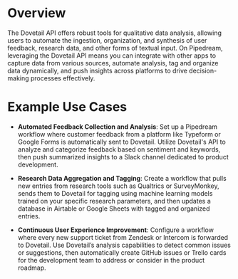 # Overview

The Dovetail API offers robust tools for qualitative data analysis, allowing users to automate the ingestion, organization, and synthesis of user feedback, research data, and other forms of textual input. On Pipedream, leveraging the Dovetail API means you can integrate with other apps to capture data from various sources, automate analysis, tag and organize data dynamically, and push insights across platforms to drive decision-making processes effectively.

# Example Use Cases

- **Automated Feedback Collection and Analysis**: Set up a Pipedream workflow where customer feedback from a platform like Typeform or Google Forms is automatically sent to Dovetail. Utilize Dovetail's API to analyze and categorize feedback based on sentiment and keywords, then push summarized insights to a Slack channel dedicated to product development.

- **Research Data Aggregation and Tagging**: Create a workflow that pulls new entries from research tools such as Qualtrics or SurveyMonkey, sends them to Dovetail for tagging using machine learning models trained on your specific research parameters, and then updates a database in Airtable or Google Sheets with tagged and organized entries.

- **Continuous User Experience Improvement**: Configure a workflow where every new support ticket from Zendesk or Intercom is forwarded to Dovetail. Use Dovetail’s analysis capabilities to detect common issues or suggestions, then automatically create GitHub issues or Trello cards for the development team to address or consider in the product roadmap.
